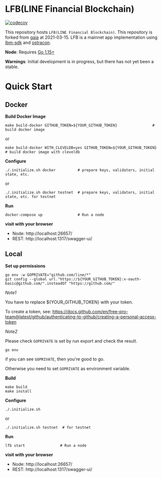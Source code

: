 # LFB(LINE Financial Blockchain)

[![codecov](https://codecov.io/gh/line/lfb/branch/main/graph/badge.svg?token=JFFuUevpzJ)](https://codecov.io/gh/line/lfb)

This repository hosts `LFB(LINE Financial Blockchain)`. This repository is forked from [gaia](https://github.com/cosmos/gaia) at 2021-03-15. LFB is a mainnet app implementation using [lbm-sdk](https://github.com/line/lbm-sdk) and [ostracon](https://github.com/line/ostracon).

**Node**: Requires [Go 1.15+](https://golang.org/dl/)

**Warnings**: Initial development is in progress, but there has not yet been a stable.

# Quick Start
## Docker
**Build Docker Image**
```
make build-docker GITHUB_TOKEN=${YOUR_GITHUB_TOKEN}                # build docker image
```
or
```
make build-docker WITH_CLEVELDB=yes GITHUB_TOKEN=${YOUR_GITHUB_TOKEN}  # build docker image with cleveldb
```

**Configure**
```
./.initialize.sh docker          # prepare keys, validators, initial state, etc.
```
or
```
./.initialize.sh docker testnet  # prepare keys, validators, initial state, etc. for testnet
```

**Run**
```
docker-compose up                # Run a node
```

**visit with your browser**
* Node: http://localhost:26657/
* REST: http://localhost:1317/swagger-ui/

## Local
**Set up permissions**
```
go env -w GOPRIVATE="github.com/line/*"
git config --global url."https://${YOUR_GITHUB_TOKEN}:x-oauth-basic@github.com/".insteadOf "https://github.com/"
```

_Note1_

You have to replace ${YOUR_GITHUB_TOKEN} with your token.

To create a token, 
see: https://docs.github.com/en/free-pro-team@latest/github/authenticating-to-github/creating-a-personal-access-token

_Note2_

Please check `GOPRIVATE` is set by run export and check the result. 
```
go env
```
if you can see `GOPRIVATE`, then you're good to go. 

Otherwise you need to set `GOPRIVATE` as environment variable.

**Build**
```
make build
make install 
```

**Configure**
```
./.initialize.sh
```
or
```
./.initialize.sh testnet  # for testnet
```

**Run**
```
lfb start                # Run a node
```

**visit with your browser**
* Node: http://localhost:26657/
* REST: http://localhost:1317/swagger-ui/
